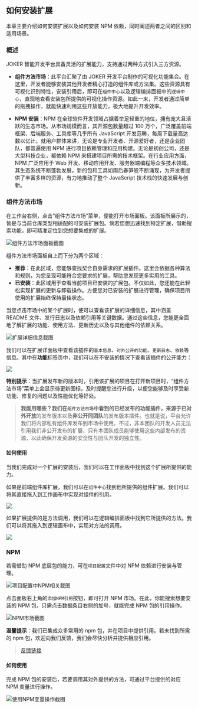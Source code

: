 ## 如何安装扩展

本章主要介绍如何安装扩展以及如何安装 NPM 依赖，同时阐述两者之间的区别和适用场景。

### 概述

JOKER 智能开发平台具备灵活的扩展能力，支持通过两种方式引入三方资源。

-   **组件方法市场**：此平台汇聚了由 JOKER 开发平台制作的可视化功能集合。在这里，开发者能够安装其他开发者精心打造的组件库或方法集。这些资源具有可视化识别特性，安装引用后，即可在`组件中心`以及逻辑编排面板中的`逻辑中心`，直观地查看安装包所提供的可视化操作资源。如此一来，开发者通过简单的拖拽操作，就能快速利用这些开放能力，极大地提升开发效率。

-   **NPM 安装**：NPM 在全球软件开发领域占据着举足轻重的地位，拥有庞大且活跃的生态市场。从市场规模而言，其开源包数量超过 100 万个，广泛覆盖前端框架、后端服务、工具库等几乎所有 JavaScript 开发范畴，每周下载量高达数以亿计。就用户群体来讲，无论是专业开发者、开源爱好者，还是企业团队，都普遍使用 NPM 进行项目依赖管理和应用构建。无论是初创公司，还是大型科技企业，都依赖 NPM 来搭建项目所需的技术框架。在行业应用方面，NPM 广泛应用于 Web 开发、移动应用开发、服务器端编程等众多技术领域。其生态系统不断蓬勃发展，新的包和工具如雨后春笋般不断涌现，为开发者提供了丰富多样的资源，有力地推动了整个 JavaScript 技术栈的快速发展与创新。

### 组件方法市场

在工作台右侧，点击“组件方法市场”菜单，便能打开市场面板。该面板所展示的，皆是与当前仓库类型相适配的可安装扩展包。倘若您想迅速找到特定扩展，借助搜索功能，即可精准定位到您想要集成的扩展。

![组件方法市场面板截图](/workbench/install-package.png)

组件方法市场面板自上而下分为两个区域：

-   **推荐**：在此区域，您能够查找契合自身需求的扩展插件。这里会依据各种算法和规则，为您呈现可能符合您要求的扩展，帮助您发现更多实用的工具。
-   **已安装**：此区域用于查看当前项目已安装的扩展包。不仅如此，您还能在此轻松实现扩展的更新与卸载操作。方便您对已安装的扩展进行管理，确保项目所使用的扩展始终保持最佳状态。

当您点击市场中的某个扩展时，便可以查看该扩展的详细信息，其中涵盖 README 文件、发行日志以及依赖引用等关键数据。通过这些信息，您能更全面地了解扩展的功能、使用方法、更新历史以及与其他组件的依赖关系。

![扩展详细信息截图](/workbench/install-package2.png)

我们可以在扩展详面板中查看该插件的`基本信息`、`对外公开的功能`、`更新日志`、`依赖`等信息。其中在**功能**标签页中，我们可以在不安装的情况下查看该插件的公开能力：

![](/workbench/install-package8.png)

**特别提示**：当扩展发布新的版本时，引用该扩展的项目在打开新项目时，“组件方法市场”菜单上会显示待更新图标，及时提醒您进行升级，以便您能够及时享受新功能、修复的问题以及性能优化等好处。

> **我能用哪些？**我们在`组件方法市场`中看到的已经发布的功能插件，来源于**已对外开放**的发布版本以及**非公开同团队**的发布版本插件。也就是说，平台允许我们将内部私有组件库发布到市场中使用。不过，非本团队的开发人员无法引用我们非公开发布的扩展，只有本团队成员能够使用这些内部发布的资源，以此确保开发资源的安全性与团队开发的独立性。

#### 如何使用

当我们完成对一个扩展的安装后，我们可以在工作面板中找到这个扩展所提供的能力。

如果是前端组件库扩展，我们可以在`组件中心`找到他所提供的组件扩展。我们可以将其直接拖入到工作画布中实现对组件的引用。

![](/workbench/install-package3.png)

如果扩展提供的是方法调用，我们可以在逻辑编排面板中找到它所提供的方法。我们可以将其拖入到逻辑画布中，实现对方法的调用。

![](/workbench/install-package4.png)

### NPM

若需借助 NPM 底层包的能力，可在`项目配置`文件中对 NPM 依赖进行安装与管理。

![项目配置中NPM相关截图](/workbench/install-package5.png)

点击面板右上角的`添加NPM引用`按钮，即可打开 NPM 市场。在此，你能搜索想要安装的 NPM 包，只需点击数据条目右侧的加号，就能完成 NPM 包的引用操作。

![NPM市场截图](/workbench/install-package6.png)

**温馨提示**：我们已集成众多常用的 npm 包，并在项目中提供引用。若未找到所需的 npm 包，欢迎向我们反馈，我们会尽快分析并提供相应引用。

> [反馈链接](https://viscode.jokers.pub/repository/7dcbf0e6-c3e2-4390-b233-dc53a22e3c66/issues)

#### 如何使用

完成 NPM 包的安装后，若要调用其对外提供的方法，可通过平台提供的对应 NPM 变量进行操作。

![使用NPM变量操作截图](/workbench/install-package7.png)
